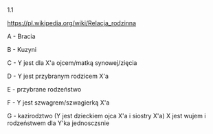 1.1

https://pl.wikipedia.org/wiki/Relacja_rodzinna

A - Bracia

B - Kuzyni

C - Y jest dla X'a ojcem/matką synowej/zięcia

D - Y jest przybranym rodzicem X'a

E - przybrane rodzeństwo

F - Y jest szwagrem/szwagierką X'a

G - kazirodztwo (Y jest dzieckiem ojca X'a i siostry X'a) X jest wujem i rodzeństwem dla Y'ka jednosczsnie
